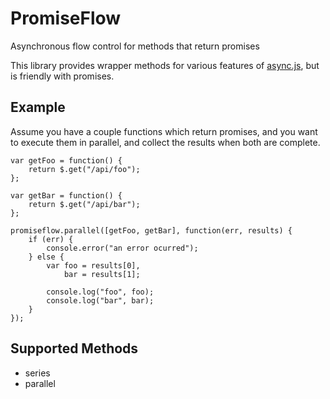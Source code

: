 # PromiseFlow

Asynchronous flow control for methods that return promises

This library provides wrapper methods for various features of [async.js](https://github.com/caolan/async), but is friendly with promises.

## Example

Assume you have a couple functions which return promises, and you want to execute them in parallel, and collect the results when both are complete.

```
var getFoo = function() {
    return $.get("/api/foo");
};

var getBar = function() {
    return $.get("/api/bar");
};

promiseflow.parallel([getFoo, getBar], function(err, results) {
    if (err) {
        console.error("an error ocurred");
    } else {
        var foo = results[0],
            bar = results[1];
            
        console.log("foo", foo);
        console.log("bar", bar);
    }
});
```

## Supported Methods

* series
* parallel